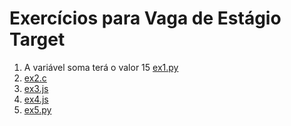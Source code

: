 # Exercícios para Vaga de Estágio Target

1. A variável soma terá o valor 15 [ex1.py](ex1.py)
2. [ex2.c](ex2.c)
3. [ex3.js](ex3.js)
4. [ex4.js](ex4.js)
5. [ex5.py](ex5.py)
